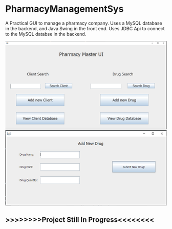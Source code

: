 # PharmacyManagementSys
A Practical GUI to manage a pharmacy company. Uses a MySQL database in the backend, and Java Swing in the front end. Uses JDBC Api to connect to the MySQL databse in the backend.

![mainGUIPic](https://github.com/A-Chidalu/PharmacyManagementSys/blob/master/mainGUIPic.PNG)
![addNewDrugGUI](https://github.com/A-Chidalu/PharmacyManagementSys/blob/master/addNewDrugGUI.PNG)

## >>>>>>>>Project Still In Progress<<<<<<<<

